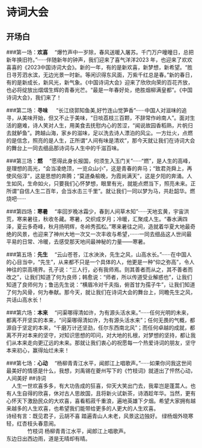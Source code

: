 # 诗词大会
## 开场白
###第一场：**欢喜**
&emsp;“爆竹声中一岁除，春风送暖入屠苏。千门万户曈曈日，总把新年换旧符。”······伴随新年的钟声，我们迎来了喜气洋洋2023 年，也迎来了欢欢喜喜的《2023中国诗词大会》。新的一年，有的是新欢喜，新梦想，新希望。“胜日寻芳泗水滨，无边光景一时新。等闲识得东风面，万紫千红总是春。”新的春日，有的是新成长，新风光，新气象。《中国诗词大会》迎来了欣欣向荣的百花齐放，也必将绽放出熠熠生辉的青春光芒。“最是一年春好处，绝胜烟柳满皇都”。《中国诗词大会》，我们来了！


###第二场：**寻味**
&emsp; “长江绕郭知鱼美,好竹连山觉笋香”······中国人对滋味的追寻，从美味开始，但又不止于美味，“日啖荔枝三百颗，不辞常作岭南人”。面对生活的磨难，诗人笑对人生，用美食去抚慰内心的苦涩，“闻说故园香稻熟，片帆归去就鲈鱼”。跨越山海，家乡的滋味，足以洗去诗人漂泊的风尘。一方灶火，点燃的是信念，照亮的是人生，正所谓“人间有味是清欢”，那今天就让我们在诗词大会的舞台上一同去细品那诗词与人生中的千滋百味。


###第三场：**燃**
&emsp;“愿得此身长报国，何须生入玉门关”······“燃”，是人生的高峰，是理想的高光，“会当凌绝顶，一览众山小”，这是青春的奔马；“致君尧舜上，再使风俗淳”，这是思想的奔腾；“莫道桑榆晚，为霞尚满天”，这是夕阳的奔涌。人生如风，生命如火，只要我们心怀梦想，眼里有光，就能点燃当下，照亮未来。正所谓“自信人生二百年，会当水击三千里”。就让我们一同以梦为马，共赴韶华。燃烧吧······

###第四场：**寒暑**
&emsp;“率回岁晚冰霜少，春到人间草木知”······天地玄黄，宇宙洪荒，寒来暑往，秋收冬藏。寒暑，交织成岁月；冷暖，汇聚成人生。“春水满四泽，夏云多奇峰，秋月扬明辉，冬岭秀孤松。”寒来暑往之间，造就着华夏大地最奇绝的风景，也迎来了神州大地一次又一次丰收与希望，······一同去细品这人世间最平易的日常、冷暖，去感受那天地间最神秘的力量——寒暑。

###第五场：**先生**
&emsp;“云山苍苍，江水泱泱，先生之风，山高水长。”······在中国人的心目当中，“先生”，从来都不只是一个具体的人，他更是一种“仰之弥高”，令人神往的崇高境界。孔子说：“三人行，必有我师焉。则其善者而从之，其不善者而改之”，让我们知道了何为良师；韩愈说：“师者，所以传道受业解惑也”，让我们知道了良师何为；鲁迅先生说：“横眉冷对千夫指，俯首甘为孺子牛”，让我们知道了何为风骨，何为奉献。那今天，就让我们在诗词大会的舞台上，同瞻先生之风，共话山高水长！

###第六场：**本来**
&emsp;“问渠哪得清如许，为有源头活水来。”······任何光明的未来，都离不开坚实的本来，“问渠哪得清如许，为有源头活水来”；任何无畏的气概，都源自于坚定的本来，“千磨万计还坚劲，任尔东西南北风”；而任何卓越的成就，都离不开对本来的坚守，对知识思想的叩问，对大地的扎根，对梦想的坚持，都让我们从本来走向更辽远的未来。那就让我们衷心的祝愿每一个热爱诗词的朋友，坚守本来初心，赢得灿烂未来！

###第七场：**心动**
&emsp;“杨柳青青江水平，闻郎江上唱歌声。”······如果你问我这世间最美好的情感是什么，我想，刘禹锡在夔州写下的《竹枝词》就道出了怦然心动，人间美好
##诗词
<br>&emsp;人生一世欢喜多多，有大功告成的狂喜，仰天大笑出门去，我辈岂是蓬蒿人。也有人生自得的欣喜，休对古人思故国，且将新火试新茶，诗酒趁年华。当然，更有心怀天下激励民众的大欢喜，喜看稻菽千重浪，遍地英雄下夕烟。希望大家拥有越来越多的人生欢喜，也希望我们能带给更多的人更大的人生欢喜。
<br>  诗经有言：既见君子，云胡不喜  踏遍青山人未老，风景这边独好。 绿杨烟外晓寒轻，红杏枝头春意闹。
<br>&emsp;&emsp;&emsp;&emsp;竹枝词
杨柳青青江水平，闻郎江上唱歌声。
<br>东边日出西边雨，道是无晴却有晴。